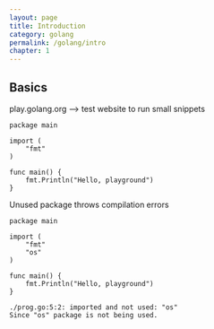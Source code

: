 ```yaml
---
layout: page
title: Introduction
category: golang
permalink: /golang/intro
chapter: 1
---
```


## Basics

play.golang.org --> test website to run small snippets

```
package main

import (
	"fmt"
)

func main() {
	fmt.Println("Hello, playground")
}

```

Unused package throws compilation errors

```
package main

import (
	"fmt"
    "os"
)

func main() {
	fmt.Println("Hello, playground")
}

./prog.go:5:2: imported and not used: "os"
Since "os" package is not being used.
```